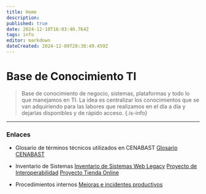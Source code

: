 ```yaml
---
title: Home
description: 
published: true
date: 2024-12-10T16:03:40.764Z
tags: info
editor: markdown
dateCreated: 2024-12-09T20:38:49.459Z
---
```


# Base de Conocimiento TI
> Base de conocimiento de negocio, sistemas, plataformas y todo lo que manejamos en TI. La idea es centralizar los conocimientos que se van adquiriendo para las labores que realizamos en el día a día y dejarlas disponibles y de rápido acceso. 
{.is-info}

---

### Enlaces
- Glosario de términos técnicos utilizados en CENABAST 
[Glosario CENABAST](/base-conocimiento/glosario)

- Inventario de Sistemas 
[Inventario de Sistemas Web Legacy](/base-conocimiento/legacy)
[Proyecto de Interoperabilidad](/base-conocimiento/interoperabilidad)
[Proyecto Tienda Online](/base-conocimiento/TiendaWeb)

- Procedimientos internos 
[Mejoras e incidentes productivos](/base-conocimiento/procedimientos)
